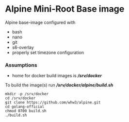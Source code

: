 # Alpine Mini-Root Base image
Alpine base-image configured with
* bash
* nano
* git
* s6-overlay
* properly set timezone configuration

### Assumptions
* home for docker build images is ***/srv/docker***

To build the image(s) run ***/srv/docker/alpine/build.sh***
```
mkdir -p /srv/docker
cd /srv/docker
git clone https://github.com/whw3/alpine.git
cd golang-official
chmod 0700 build.sh
./build.sh
```
